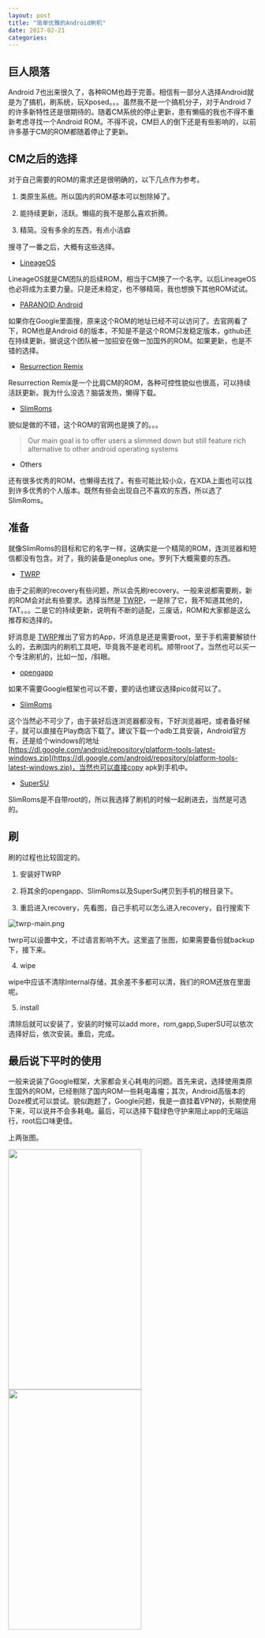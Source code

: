 ```yaml
---
layout: post
title: "简单优雅的Android刷机"
date: 2017-02-21
categories:
---
```


## 巨人陨落

Android 7也出来很久了，各种ROM也趋于完善。相信有一部分人选择Android就是为了搞机，刷系统，玩Xposed。。。虽然我不是一个搞机分子，对于Android 7的许多新特性还是很期待的。随着CM系统的停止更新，患有懒癌的我也不得不重新考虑寻找一个Android ROM。不得不说，CM巨人的倒下还是有些影响的，以前许多基于CM的ROM都随着停止了更新。

## CM之后的选择

对于自己需要的ROM的需求还是很明确的，以下几点作为参考。

1. 类原生系统。所以国内的ROM基本可以刨除掉了。

2. 能持续更新，活跃。懒癌的我不是那么喜欢折腾。

3. 精简。没有多余的东西，有点小洁癖

搜寻了一番之后，大概有这些选择。

* [LineageOS](http://lineageos.org/)

LineageOS就是CM团队的后续ROM，相当于CM换了一个名字。以后LineageOS也必将成为主要力量。只是还未稳定，也不够精简，我也想换下其他ROM试试。

* [PARANOID Android](http://get.aospa.co/)

如果你在Google里面搜，原来这个ROM的地址已经不可以访问了。去官网看了下，ROM也是Android 6的版本，不知是不是这个ROM只发稳定版本，github还在持续更新。据说这个团队被一加招安在做一加国外的ROM。如果更新，也是不错的选择。

* [Resurrection Remix](http://www.resurrectionremix.com/)

Resurrection Remix是一个比肩CM的ROM，各种可控性貌似也很高，可以持续活跃更新。我为什么没选？脑袋发热，懒得下载。

* [SlimRoms](https://slimroms.org/)

貌似是做的不错，这个ROM的官网也是换了的。。。

>Our main goal is to offer users a slimmed down but still feature rich alternative to other android operating systems

* Others

还有很多优秀的ROM，也懒得去找了。有些可能比较小众，在XDA上面也可以找到许多优秀的个人版本。既然有些会出现自己不喜欢的东西，所以选了SlimRoms。

## 准备

就像SlimRoms的目标和它的名字一样，这确实是一个精简的ROM，连浏览器和短信都没有包含。对了，我的装备是oneplus one。罗列下大概需要的东西。

* [TWRP](https://twrp.me/)

由于之前刷的recovery有些问题，所以会先刷recovery。一般来说都需要刷，新的ROM会对此有些要求。选择当然是 [TWRP](https://twrp.me/)，一是除了它，我不知道其他的，TAT。。。二是它的持续更新，说明有不断的适配，三废话，ROM和大家都是这么推荐和选择的。

好消息是 [TWRP](https://twrp.me/)推出了官方的App，坏消息是还是需要root，至于手机需要解锁什么的，去刷国内的刷机工具吧，毕竟我不是老司机。顺带root了。当然也可以买一个专注刷机的，比如一加，/斜眼。

* [opengapp](http://opengapps.org/)

如果不需要Google框架也可以不要，要的话也建议选择pico就可以了。

* [SlimRoms](https://slimroms.org/)

这个当然必不可少了，由于装好后连浏览器都没有，下好浏览器吧，或者备好梯子，就可以直接在Play商店下载了。建议下载一个adb工具安装，Android官方有，还是给个windows的地址 [https://dl.google.com/android/repository/platform-tools-latest-windows.zip](https://dl.google.com/android/repository/platform-tools-latest-windows.zip)，当然也可以直接copy apk到手机中。

* [SuperSU](http://www.supersu.com/)

SlimRoms是不自带root的，所以我选择了刷机的时候一起刷进去，当然是可选的。

## 刷

刷的过程也比较固定的。

1. 安装好TWRP

2. 将其余的opengapp、SlimRoms以及SuperSu拷贝到手机的根目录下。

3. 重启进入recovery，先看图，自己手机可以怎么进入recovery，自行搜索下

![twrp-main.png](http://7xnzl2.com1.z0.glb.clouddn.com/twrp-main.png)

twrp可以设置中文，不过语言影响不大。这里盗了张图，如果需要备份就backup下，接下来。

4. wipe

wipe中应该不清除Internal存储，其余差不多都可以清，我们的ROM还放在里面呢。

5. install

清除后就可以安装了，安装的时候可以add more，rom,gapp,SuperSU可以依次选择好后，依次安装。重启，完成。

## 最后说下平时的使用

一般来说装了Google框架，大家都会关心耗电的问题。首先来说，选择使用类原生国外的ROM，已经剔除了国内ROM一些耗电毒瘤；其次，Android高版本的Doze模式可以尝试。貌似跑题了，Google问题，我是一直挂着VPN的，长期使用下来，可以说并不会多耗电。最后，可以选择下载绿色守护来阻止app的无端运行，root后口味更佳。

上两张图。

<img src="http://7xnzl2.com1.z0.glb.clouddn.com/screenAndroidsetting.png" width="270" height="486"/>
<img src="http://7xnzl2.com1.z0.glb.clouddn.com/screenAndroidHome.png" width="270" height="486"/>